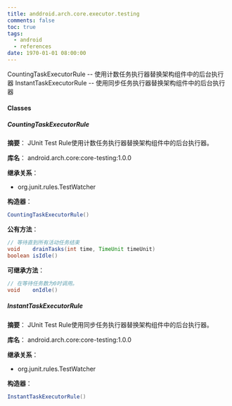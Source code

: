 ```yaml
---
title: anddroid.arch.core.executor.testing
comments: false
toc: true
tags:
  - android
  - references
date: 1970-01-01 08:00:00
---
```


CountingTaskExecutorRule -- 使用计数任务执行器替换架构组件中的后台执行器
InstantTaskExecutorRule -- 使用同步任务执行器替换架构组件中的后台执行器

<!-- more -->
#### Classes
##### CountingTaskExecutorRule
**摘要**：
JUnit Test Rule使用计数任务执行器替换架构组件中的后台执行器。

**库名**：
android.arch.core:core-testing:1.0.0

**继承关系**：
*	org.junit.rules.TestWatcher

**构造器**：
``` java
CountingTaskExecutorRule()
```

**公有方法**：
``` java
// 等待直到所有活动任务结束
void	drainTasks(int time, TimeUnit timeUnit)
boolean	isIdle()
```

**可继承方法**：
``` java
// 在等待任务数为0时调用。
void	onIdle()
```


##### InstantTaskExecutorRule
**摘要**：
JUnit Test Rule使用同步任务执行器替换架构组件中的后台执行器。

**库名**：
android.arch.core:core-testing:1.0.0

**继承关系**：
*	org.junit.rules.TestWatcher

**构造器**：
``` java
InstantTaskExecutorRule()
```